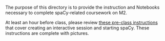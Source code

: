 The purpose of this directory is to provide the instruction and Notebooks necessary to complete spaCy-related coursework on M2.

At least an hour before class, please review [these pre-class instructions](https://docs.google.com/document/d/1wZAxPLj5BrZqxEgv3K80pxMSBhwtmEISupP_Vt1WN4I/edit?usp=sharing) that cover creating an interactive session and starting spaCy. These instructions are complete with pictures. 



